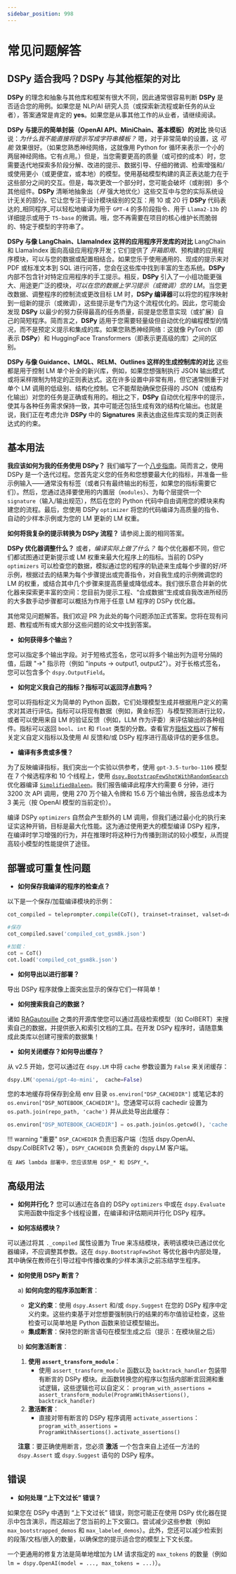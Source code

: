 ```yaml
---
sidebar_position: 998
---
```


# 常见问题解答

## DSPy 适合我吗？DSPy 与其他框架的对比

**DSPy** 的理念和抽象与其他库和框架有很大不同，因此通常很容易判断 **DSPy** 是否适合您的用例。如果您是 NLP/AI 研究人员（或探索新流程或新任务的从业者），答案通常是肯定的 **yes**。如果您是从事其他工作的从业者，请继续阅读。

**DSPy 与提示的简单封装（OpenAI API、MiniChain、基本模板）的对比** 换句话说：_为什么我不能直接将提示写成字符串模板？_ 嗯，对于非常简单的设置，这 _可能_ 效果很好。（如果您熟悉神经网络，这就像用 Python for 循环来表示一个小的两层神经网络。它有点用。）但是，当您需要更高的质量（或可控的成本）时，您需要迭代地探索多阶段分解、改进的提示、数据引导、仔细的微调、检索增强和/或使用更小（或更便宜，或本地）的模型。使用基础模型构建的真正表达能力在于这些部分之间的交互。但是，每次更改一个部分时，您可能会破坏（或削弱）多个其他组件。**DSPy** 清晰地抽象出（_并_ 强大地优化）这些交互中与您的实际系统设计无关的部分。它让您专注于设计模块级别的交互：用 10 或 20 行 **DSPy** 代码表达的_相同程序_可以轻松地编译为用于 `GPT-4` 的多阶段指令、用于 `Llama2-13b` 的详细提示或用于 `T5-base` 的微调。哦，您不再需要在项目的核心维护长而脆弱的、特定于模型的字符串了。

**DSPy 与像 LangChain、LlamaIndex 这样的应用程序开发库的对比** LangChain 和 LlamaIndex 面向高级应用程序开发；它们提供了 _开箱即用_、预构建的应用程序模块，可以与您的数据或配置相结合。如果您乐于使用通用的、现成的提示来对 PDF 或标准文本到 SQL 进行问答，您会在这些库中找到丰富的生态系统。**DSPy** 内部不包含针对特定应用程序的手工提示。相反，**DSPy** 引入了一小组功能更强大、用途更广泛的模块，_可以在您的数据上学习提示（或微调）您的 LM_。当您更改数据、调整程序的控制流或更改目标 LM 时，**DSPy 编译器**可以将您的程序映射到一组新的提示（或微调），这些提示是专门为这个流程优化的。因此，您可能会发现 **DSPy** 以最少的努力获得最高的任务质量，前提是您愿意实现（或扩展）自己的简短程序。简而言之，**DSPy** 适用于您需要轻量级但自动优化的编程模型的情况，而不是预定义提示和集成的库。如果您熟悉神经网络：这就像 PyTorch（即表示 **DSPy**）和 HuggingFace Transformers（即表示更高级的库）之间的区别。

**DSPy 与像 Guidance、LMQL、RELM、Outlines 这样的生成控制库的对比** 这些都是用于控制 LM 单个补全的新兴库，例如，如果您想强制执行 JSON 输出模式或将采样限制为特定的正则表达式。这在许多设置中非常有用，但它通常侧重于对单个 LM 调用的低级别、结构化控制。它不能帮助确保您获得的 JSON（或结构化输出）对您的任务是正确或有用的。相比之下，**DSPy** 自动优化程序中的提示，使其与各种任务需求保持一致，其中可能还包括生成有效的结构化输出。也就是说，我们正在考虑允许 **DSPy** 中的 **Signatures** 来表达由这些库实现的类正则表达式的约束。

## 基本用法

**我应该如何为我的任务使用 DSPy？** 我们编写了一个[八步指南](/building-blocks/solving_your_task)。简而言之，使用 DSPy 是一个迭代过程。您首先定义您的任务和您想要最大化的指标，并准备一些示例输入——通常没有标签（或者只有最终输出的标签，如果您的指标需要它们）。然后，您通过选择要使用的内置层（`modules`）、为每个层提供一个 `signature`（输入/输出规范），然后在您的 Python 代码中自由调用您的模块来构建您的流程。最后，您使用 DSPy `optimizer` 将您的代码编译为高质量的指令、自动的少样本示例或为您的 LM 更新的 LM 权重。

**如何将我复杂的提示转换为 DSPy 流程？** 请参阅上面的相同答案。

**DSPy 优化器调整什么？** 或者，_编译实际上做了什么？_ 每个优化器都不同，但它们都试图通过更新提示或 LM 权重来最大化程序上的指标。当前的 DSPy `optimizers` 可以检查您的数据，模拟通过您的程序的轨迹来生成每个步骤的好/坏示例，根据过去的结果为每个步骤提出或完善指令，对自我生成的示例微调您的 LM 的权重，或结合其中几个步骤来提高质量或降低成本。我们很乐意合并新的优化器来探索更丰富的空间：您目前为提示工程、“合成数据”生成或自我改进所经历的大多数手动步骤都可以概括为作用于任意 LM 程序的 DSPy 优化器。

其他常见问题解答。我们欢迎 PR 为此处的每个问题添加正式答案。您将在现有问题、教程或所有或大部分这些问题的论文中找到答案。

- **如何获得多个输出？**

您可以指定多个输出字段。对于短格式签名，您可以将多个输出列为逗号分隔的值，后跟 "->" 指示符（例如 "inputs -> output1, output2"）。对于长格式签名，您可以包含多个 `dspy.OutputField`。

- **如何定义我自己的指标？指标可以返回浮点数吗？**

您可以将指标定义为简单的 Python 函数，它们处理模型生成并根据用户定义的需求对其进行评估。指标可以将现有数据（例如，黄金标签）与模型预测进行比较，或者可以使用来自 LM 的验证反馈（例如，LLM 作为评委）来评估输出的各种组件。指标可以返回 `bool`、`int` 和 `float` 类型的分数。查看官方[指标文档](/building-blocks/5-metrics)以了解有关定义自定义指标以及使用 AI 反馈和/或 DSPy 程序进行高级评估的更多信息。

- **编译有多贵或多慢？**

为了反映编译指标，我们突出一个实验以供参考，使用 `gpt-3.5-turbo-1106` 模型在 7 个候选程序和 10 个线程上，使用 [`dspy.BootstrapFewShotWithRandomSearch`](/deep-dive/teleprompter/bootstrap-fewshot) 优化器编译 [`SimplifiedBaleen`](/tutorials/simplified-baleen)。我们报告编译此程序大约需要 6 分钟，进行 3200 次 API 调用，使用 270 万个输入令牌和 15.6 万个输出令牌，报告总成本为 3 美元（按 OpenAI 模型的当前定价）。

编译 DSPy `optimizers` 自然会产生额外的 LM 调用，但我们通过最小化的执行来证实这种开销，目标是最大化性能。这为通过使用更大的模型编译 DSPy 程序，在编译时学习增强的行为，并在推理时将这种行为传播到测试的较小模型，从而提高较小模型的性能提供了途径。

## 部署或可重复性问题

- **如何保存我编译的程序的检查点？**

以下是一个保存/加载编译模块的示例：

```python
cot_compiled = teleprompter.compile(CoT(), trainset=trainset, valset=devset)

#保存
cot_compiled.save('compiled_cot_gsm8k.json')

#加载：
cot = CoT()
cot.load('compiled_cot_gsm8k.json')
```

- **如何导出以进行部署？**

导出 DSPy 程序就像上面突出显示的保存它们一样简单！

- **如何搜索我自己的数据？**

诸如 [RAGautouille](https://github.com/bclavie/ragatouille) 之类的开源库使您可以通过高级检索模型（如 ColBERT）来搜索自己的数据，并提供嵌入和索引文档的工具。在开发 DSPy 程序时，请随意集成此类库以创建可搜索的数据集！

- **如何关闭缓存？如何导出缓存？**

从 v2.5 开始，您可以通过在 `dspy.LM` 中将 `cache` 参数设置为 `False` 来关闭缓存：

```python
dspy.LM('openai/gpt-4o-mini',  cache=False)
```

您的本地缓存将保存到全局 env 目录 `os.environ["DSP_CACHEDIR"]` 或笔记本的 `os.environ["DSP_NOTEBOOK_CACHEDIR"]`。您通常可以将 cachedir 设置为 `os.path.join(repo_path, 'cache')` 并从此处导出此缓存：
```python
os.environ["DSP_NOTEBOOK_CACHEDIR"] = os.path.join(os.getcwd(), 'cache')
```

!!! warning "重要"
    `DSP_CACHEDIR` 负责旧客户端（包括 dspy.OpenAI、dspy.ColBERTv2 等），`DSPY_CACHEDIR` 负责新的 dspy.LM 客户端。

    在 AWS lambda 部署中，您应该禁用 DSP_* 和 DSPY_*。

## 高级用法

- **如何并行化？**
您可以通过在各自的 DSPy `optimizers` 中或在 `dspy.Evaluate` 实用函数中指定多个线程设置，在编译和评估期间并行化 DSPy 程序。

- **如何冻结模块？**

可以通过将其 `._compiled` 属性设置为 True 来冻结模块，表明该模块已通过优化器编译，不应调整其参数。这在 `dspy.BootstrapFewShot` 等优化器中内部处理，其中确保在教师在引导过程中传播收集的少样本演示之前冻结学生程序。

- **如何使用 DSPy 断言？**

    a) **如何向您的程序添加断言**：
    - **定义约束**：使用 `dspy.Assert` 和/或 `dspy.Suggest` 在您的 DSPy 程序中定义约束。这些约束基于对您想要强制执行的结果的布尔值验证检查，这些检查可以简单地是 Python 函数来验证模型输出。
    - **集成断言**：保持您的断言语句在模型生成之后（提示：在模块层之后）

    b) **如何激活断言**：
    1. **使用 `assert_transform_module`**：
        - 使用 `assert_transform_module` 函数以及 `backtrack_handler` 包装带有断言的 DSPy 模块。此函数转换您的程序以包括内部断言回溯和重试逻辑，这些逻辑也可以自定义：
        `program_with_assertions = assert_transform_module(ProgramWithAssertions(), backtrack_handler)`
    2. **激活断言**：
        - 直接对带有断言的 DSPy 程序调用 `activate_assertions`： `program_with_assertions = ProgramWithAssertions().activate_assertions()`

    **注意**：要正确使用断言，您必须 **激活** 一个包含来自上述任一方法的 `dspy.Assert` 或 `dspy.Suggest` 语句的 DSPy 程序。

## 错误

- **如何处理 “上下文过长” 错误？**

如果您在 DSPy 中遇到 “上下文过长” 错误，则您可能正在使用 DSPy 优化器在提示中包含演示，而这超出了您当前的上下文窗口。尝试减少这些参数（例如 `max_bootstrapped_demos` 和 `max_labeled_demos`）。此外，您还可以减少检索到的段落/文档/嵌入的数量，以确保您的提示适合您的模型上下文长度。

一个更通用的修复方法是简单地增加为 LM 请求指定的 `max_tokens` 的数量（例如 `lm = dspy.OpenAI(model = ..., max_tokens = ...)`）。

